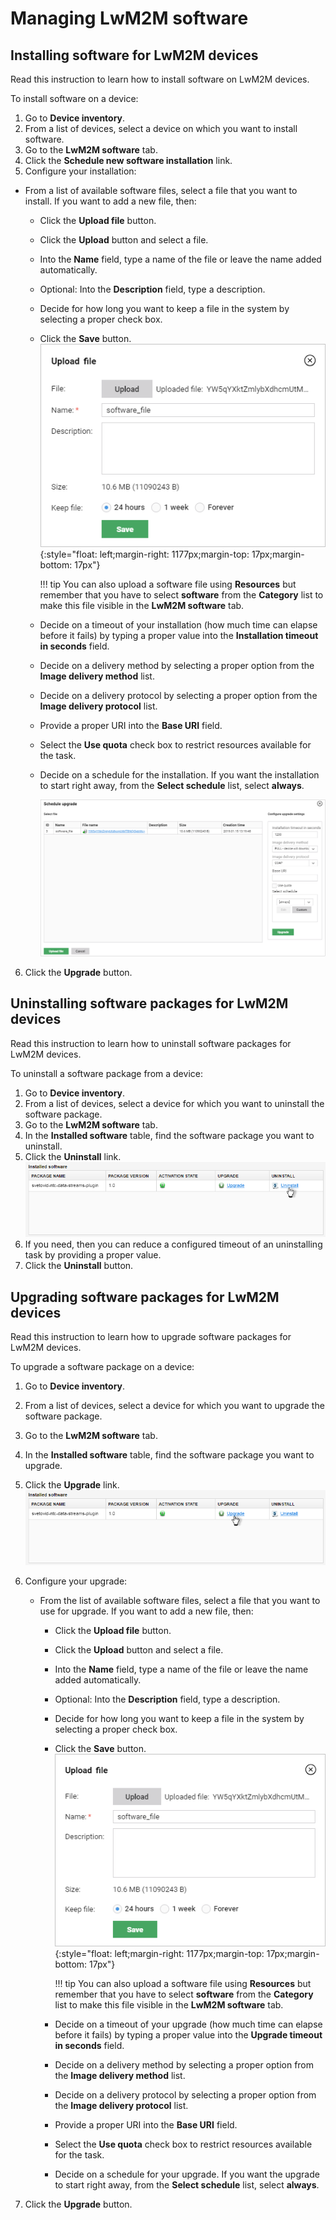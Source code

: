 # Managing LwM2M software

## Installing software for LwM2M devices

Read this instruction to learn how to install software on LwM2M devices.

To install software on a device:

1. Go to **Device inventory**.
2. From a list of devices, select a device on which you want to install software.
3. Go to the **LwM2M software** tab.
4. Click the **Schedule new software installation** link.
5. Configure your installation:

  * From a list of available software files, select a file that you want to install. If you want to add a new file, then:

    * Click the **Upload file** button.
    * Click the **Upload** button and select a file.
    * Into the **Name** field, type a name of the file or leave the name added automatically.
    * Optional: Into the **Description** field, type a description.
    * Decide for how long you want to keep a file in the system by selecting a proper check box.
    * Click the **Save** button.
      ![Uploading a new software file](images/Uploading_software_file.png "Uploading a new software file"){:style="float: left;margin-right: 1177px;margin-top: 17px;margin-bottom: 17px"}

        !!! tip
            You can also upload a software file using **Resources** but remember that you have to select **software** from the **Category** list to make this file visible in the **LwM2M software** tab.

    * Decide on a timeout of your installation (how much time can elapse before it fails) by typing a proper value into the **Installation timeout in seconds** field.
    * Decide on a delivery method by selecting a proper option from the **Image delivery method** list.
    * Decide on a delivery protocol by selecting a proper option from the **Image delivery protocol** list.
    * Provide a proper URI into the **Base URI** field.
    * Select the **Use quota** check box to restrict resources available for the task.
    * Decide on a schedule for the installation. If you want the installation to start right away, from the **Select schedule** list, select **always**.

      ![Installing software](images/Installing_LwM2M_software.png "Installing software")

6. Click the **Upgrade** button.

## Uninstalling software packages for LwM2M devices

Read this instruction to learn how to uninstall software packages for LwM2M devices.

To uninstall a software package from a device:

1. Go to **Device inventory**.
2. From a list of devices, select a device for which you want to uninstall the software package.
3. Go to the **LwM2M software** tab.
4. In the **Installed software** table, find the software package you want to uninstall.
5. Click the **Uninstall** link.
 ![Uninstalling software](images/Uninstalling_software_for_LwM2M_devices.png "Uninstalling software")
6. If you need, then you can reduce a configured timeout of an uninstalling task by providing a proper value.
7. Click the **Uninstall** button.

## Upgrading software packages for LwM2M devices

Read this instruction to learn how to upgrade software packages for LwM2M devices.

To upgrade a software package on a device:

1. Go to **Device inventory**.
2. From a list of devices, select a device for which you want to upgrade the software package.
3. Go to the **LwM2M software** tab.
4. In the **Installed software** table, find the software package you want to upgrade.
5. Click the **Upgrade** link.
   ![Upgrading software](images/Upgrading_software_for_LwM2M_devices.png "Upgrading software")
6. Configure your upgrade:
     - From the list of available software files, select a file that you want to use for upgrade. If you want to add a new file, then:
         * Click the **Upload file** button.
         * Click the **Upload** button and select a file.
         * Into the **Name** field, type a name of the file or leave the name added automatically.
         * Optional: Into the **Description** field, type a description.
         * Decide for how long you want to keep a file in the system by selecting a proper check box.
         * Click the **Save** button.
           ![Uploading a new software file](images/Uploading_software_file.png "Uploading a new software file"){:style="float: left;margin-right: 1177px;margin-top: 17px;margin-bottom: 17px"}

            !!! tip
                You can also upload a software file using **Resources** but remember that you have to select **software** from the **Category** list to make this file visible in the **LwM2M software** tab.

         * Decide on a timeout of your upgrade (how much time can elapse before it fails) by typing a proper value into the **Upgrade timeout in seconds** field.
         * Decide on a delivery method by selecting a proper option from the **Image delivery method** list.
         * Decide on a delivery protocol by selecting a proper option from the **Image delivery protocol** list.
         * Provide a proper URI into the **Base URI** field.
         * Select the **Use quota** check box to restrict resources available for the task.
         * Decide on a schedule for your upgrade. If you want the upgrade to start right away, from the **Select schedule** list, select **always**.

7. Click the **Upgrade** button.
